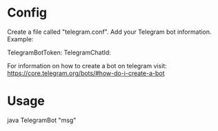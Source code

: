# Config
Create a file called "telegram.conf".
Add your Telegram bot information.
Example:

TelegramBotToken:
TelegramChatId:

For information on how to create a bot on telegram visit: https://core.telegram.org/bots/#how-do-i-create-a-bot

# Usage 
java TelegramBot "msg"

